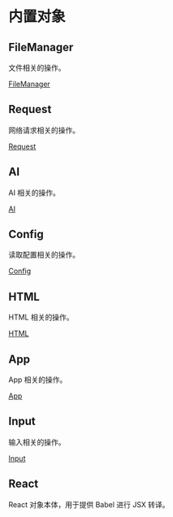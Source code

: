 # 内置对象

## FileManager
文件相关的操作。

[FileManager](/builtin/modules/file-manager.html)

## Request
网络请求相关的操作。

[Request](/builtin/modules/request.html)

## AI
AI 相关的操作。

[AI](/builtin/modules/ai.html)

## Config
读取配置相关的操作。

[Config](/builtin/modules/config.html)

## HTML
HTML 相关的操作。

[HTML](/builtin/modules/html.html)

## App
App 相关的操作。

[App](/builtin/modules/app.html)

## Input
输入相关的操作。

[Input](/builtin/modules/input.html)

## React
React 对象本体，用于提供 Babel 进行 JSX 转译。